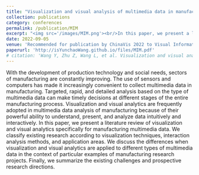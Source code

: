 ```yaml
---
title: "Visualization and visual analysis of multimedia data in manufacturing: A survey"
collection: publications
category: conferences
permalink: /publication/MIM
excerpt: "<img src='/images/MIM.png'><br/>In this paper, we present a literature review of visualization and visual analytics specifically for manufacturing multimedia data. We classify existing research according to visualization techniques, interaction analysis methods, and application areas. We discuss the differences when visualization and visual analytics are applied to different types of multimedia data in the context of particular examples of manufacturing research projects. Finally, we summarize the existing challenges and prospective research directions."
date: 2022-09-05
venue: 'Recommended for publication by ChinaVis 2022 to Visual Informatics'
paperurl: 'http://isYunchaoWang.github.io/files/MIM.pdf'
# citation: 'Wang Y, Zhu Z, Wang L, et al. Visualization and visual analysis of multimedia data in manufacturing: A survey[J]. <i>Visual Informatics<i>, 2022, 6(4): 12-21.'
---
```


With the development of production technology and social needs, sectors of manufacturing are constantly improving. The use of sensors and computers has made it increasingly convenient to collect multimedia data in manufacturing. Targeted, rapid, and detailed analysis based on the type of multimedia data can make timely decisions at different stages of the entire manufacturing process. Visualization and visual analytics are frequently adopted in multimedia data analysis of manufacturing because of their powerful ability to understand, present, and analyze data intuitively and interactively. In this paper, we present a literature review of visualization and visual analytics specifically for manufacturing multimedia data. We classify existing research according to visualization techniques, interaction analysis methods, and application areas. We discuss the differences when visualization and visual analytics are applied to different types of multimedia data in the context of particular examples of manufacturing research projects. Finally, we summarize the existing challenges and prospective research directions.